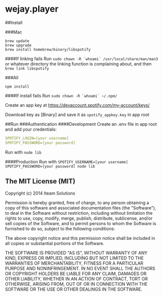 wejay.player
============

##Install

###Mac
```shell
brew update
brew upgrade
brew install homebrew/binary/libspotify
```
####If linking fails
Run ```sudo chown -R `whoami` /usr/local/share/man/man3``` or whatever directory the linking function is complaining about,
and then ```brew link libspotify```

###All
```shell
npm install
```
####If install fails
Run ```sudo chown -R `whoami` ~/.npm/```

Create an app key at https://devaccount.spotify.com/my-account/keys/

Download key as [Binary] and save it as ```spotify_appkey.key``` in app root

##Run
###Authentication
####Development
Create an .env file in app root and add your credentials:
```yml
SPOTIFY_LOGIN=[your username]
SPOTIFY_PASSWORD=[your password]
```
Run with ```node lib```

####Production
Run with ```SPOTIFY_USERNAME=[your username] SPOTIFY_PASSWORD=[your password] node lib```


The MIT License (MIT)
----------------------

Copyright (c) 2014 Iteam Solutions

Permission is hereby granted, free of charge, to any person obtaining a copy
of this software and associated documentation files (the "Software"), to deal
in the Software without restriction, including without limitation the rights
to use, copy, modify, merge, publish, distribute, sublicense, and/or sell
copies of the Software, and to permit persons to whom the Software is
furnished to do so, subject to the following conditions:

The above copyright notice and this permission notice shall be included in
all copies or substantial portions of the Software.

THE SOFTWARE IS PROVIDED "AS IS", WITHOUT WARRANTY OF ANY KIND, EXPRESS OR
IMPLIED, INCLUDING BUT NOT LIMITED TO THE WARRANTIES OF MERCHANTABILITY,
FITNESS FOR A PARTICULAR PURPOSE AND NONINFRINGEMENT. IN NO EVENT SHALL THE
AUTHORS OR COPYRIGHT HOLDERS BE LIABLE FOR ANY CLAIM, DAMAGES OR OTHER
LIABILITY, WHETHER IN AN ACTION OF CONTRACT, TORT OR OTHERWISE, ARISING FROM,
OUT OF OR IN CONNECTION WITH THE SOFTWARE OR THE USE OR OTHER DEALINGS IN
THE SOFTWARE.